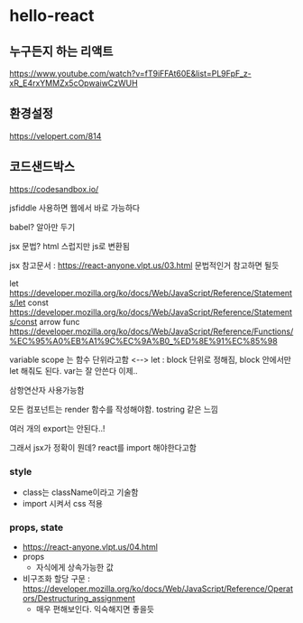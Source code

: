 # hello-react


## 누구든지 하는 리액트
https://www.youtube.com/watch?v=fT9iFFAt60E&list=PL9FpF_z-xR_E4rxYMMZx5cOpwaiwCzWUH

## 환경설정
https://velopert.com/814

## 코드샌드박스
https://codesandbox.io/


jsfiddle 사용하면 웹에서 바로 가능하다

babel? 알아만 두기

jsx 문법? html 스럽지만 js로 변환됨

jsx 참고문서 : https://react-anyone.vlpt.us/03.html
문법적인거 참고하면 될듯

let https://developer.mozilla.org/ko/docs/Web/JavaScript/Reference/Statements/let
const https://developer.mozilla.org/ko/docs/Web/JavaScript/Reference/Statements/const
arrow func https://developer.mozilla.org/ko/docs/Web/JavaScript/Reference/Functions/%EC%95%A0%EB%A1%9C%EC%9A%B0_%ED%8E%91%EC%85%98

variable scope 는 함수 단위라고함 <--> let : block 단위로 정해짐, block 안에서만 let 해줘도 된다. var는 잘 안쓴다 이제..

삼항연산자 사용가능함

모든 컴포넌트는 render 함수를 작성해야함. tostring 같은 느낌

여러 개의 export는 안된다..!

그래서 jsx가 정확이 뭔데? react를 import 해야한다고함


### style
- class는 className이라고 기술함
- import 시켜서 css 적용

### props, state
- https://react-anyone.vlpt.us/04.html
- props 
  - 자식에게 상속가능한 값
- 비구조화 할당 구문 : https://developer.mozilla.org/ko/docs/Web/JavaScript/Reference/Operators/Destructuring_assignment
  - 매우 편해보인다. 익숙해지면 좋을듯



